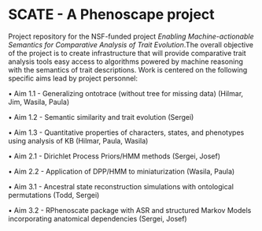 # SCATE - A Phenoscape project
Project repository for the NSF-funded project _Enabling Machine-actionable Semantics for Comparative Analysis of Trait Evolution_.The overall objective of the project is to create infrastructure that will provide comparative trait analysis tools easy access to algorithms powered by machine reasoning with the semantics of trait descriptions. Work is centered on the following specific aims lead by project personnel:

•	Aim 1.1 - Generalizing ontotrace (without tree for missing data) (Hilmar, Jim, Wasila, Paula)

•	Aim 1.2 - Semantic similarity and trait evolution (Sergei)

•	Aim 1.3 - Quantitative properties of characters, states, and phenotypes using analysis of KB (Hilmar, Paula, Wasila)

•	Aim 2.1 - Dirichlet Process Priors/HMM methods (Sergei, Josef)

•	Aim 2.2 - Application of DPP/HMM to miniaturization (Wasila, Paula)

•	Aim 3.1 - Ancestral state reconstruction simulations with ontological permutations (Todd, Sergei)

•	Aim 3.2 - RPhenoscate package with ASR and structured Markov Models incorporating anatomical dependencies (Sergei, Josef)
